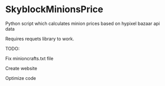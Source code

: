 # SkyblockMinionsPrice
Python script which calculates minion prices based on hypixel bazaar api data

Requires requets library to work.



TODO:

Fix minioncrafts.txt file

Create website

Optimize code


